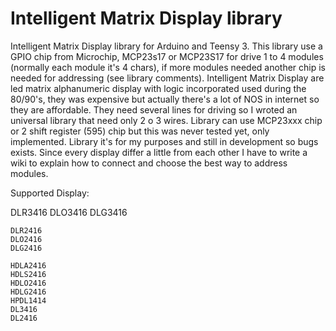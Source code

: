 Intelligent Matrix Display library
===================================

Intelligent Matrix Display library for Arduino and Teensy 3. This library use a GPIO chip from Microchip, MCP23s17 or MCP23S17
for drive 1 to 4 modules (normally each module it's 4 chars), if more modules needed another chip is needed for addressing
(see library comments).
Intelligent Matrix Display are led matrix alphanumeric display with logic incorporated used during the 80/90's, they
was expensive but actually there's a lot of NOS in internet so they are affordable. They need several lines for driving
so I wroted an universal library that need only 2 o 3 wires.
Library can use MCP23xxx chip or 2 shift register (595) chip but this was never tested yet, only implemented.
Library it's for my purposes and still in development so bugs exists.
Since every display differ a little from each other I have to write a wiki to explain how to connect and choose
the best way to address modules.

Supported Display:

  DLR3416
	DLO3416
  DLG3416
		  
	DLR2416
	DLO2416 
	DLG2416
		  
	HDLA2416
	HDLS2416
	HDLO2416
	HDLG2416
	HPDL1414
	DL3416
	DL2416
